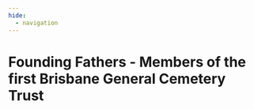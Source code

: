 ```yaml
---
hide:
  - navigation
---
```


# Founding Fathers - Members of the first Brisbane General Cemetery Trust 
